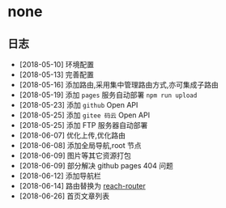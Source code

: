 # none


## 日志
- [2018-05-10] 环境配置
- [2018-05-13] 完善配置
- [2018-05-16] 添加路由,采用集中管理路由方式,亦可集成子路由
- [2018-05-19] 添加 `pages` 服务自动部署 `npm run upload`
- [2018-05-23] 添加 `github` Open API
- [2018-05-25] 添加 `gitee 码云` Open API
- [2018-05-25] 添加  FTP 服务器自动部署
- [2018-06-07] 优化上传,优化路由
- [2018-06-08] 添加全局导航,root 节点
- [2018-06-09] 图片等其它资源打包
- [2018-06-09] 部分解决 github pages 404 问题
- [2018-06-12] 添加导航栏
- [2018-06-14] 路由替换为 [reach-router](https://reach.tech/)
- [2018-06-26] 首页文章列表